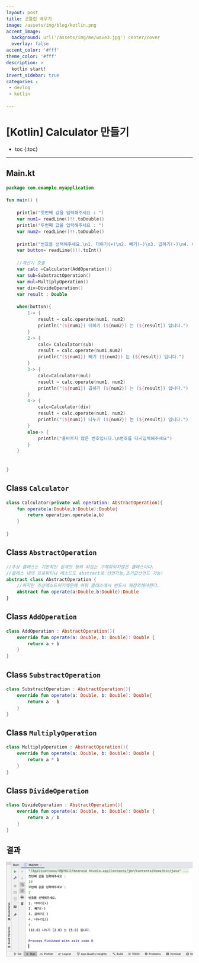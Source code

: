 ```yaml
---
layout: post
title: 코틀린 배우기
image: /assets/img/blog/kotlin.png
accent_image: 
  background: url('/assets/img/me/wave3.jpg') center/cover
  overlay: false
accent_color: '#fff'
theme_color: '#fff'
description: >
  kotlin start!
invert_sidebar: true
categories :
 - devlog	
 - kotlin

---
```


# [Kotlin] Calculator 만들기



* toc
{:toc}
---





## Main.kt

```kotlin
package com.example.myapplication

fun main() {
    
    println("첫번째 값을 입력해주세요 : ")
    var num1= readLine()!!.toDouble()
    println("두번째 값을 입력해주세요 : ")
    var num2= readLine()!!.toDouble()

    println("번호를 선택해주세요.\n1. 더하기(+)\n2. 빼기(-)\n3. 곱하기(-)\n4. 나누기(/)")
    var button= readLine()!!.toInt()

    //계산기 호출
    var calc =Calculator(AddOperation())
    var sub=SubstractOperation()
    var mul=MultiplyOperation()
    var div=DivideOperation()
    var result : Double

    when(button){
        1-> {
            result = calc.operate(num1, num2)
            println("(${num1}) 더하기 (${num2}) 는 (${result}) 입니다.")
        }
        2-> {
            calc= Calculator(sub)
            result = calc.operate(num1,num2)
            println("(${num1}) 빼기 (${num2}) 는 (${result}) 입니다.")
        }
        3-> {
            calc=Calculator(mul)
            result = calc.operate(num1, num2)
            println("(${num1}) 곱하기 (${num2}) 는 (${result}) 입니다.")
        }
        4-> {
            calc=Calculator(div)
            result = calc.operate(num1, num2)
            println("(${num1}) 나누기 (${num2}) 는 (${result}) 입니다.")
        }
        else-> {
            println("올바르지 않은 번호입니다.\n번호를 다시입력해주세요")
        }
    }


}
```





## Class `Calculator`

```kotlin
class Calculator(private val operation: AbstractOperation){
    fun operate(a:Double,b:Double):Double{
        return operation.operate(a,b)
    }

}
```



## Class `AbstractOperation`

```kotlin
//추상 클래스는 기본적인 설계만 정의 되있는 구체화되지않은 클래스이다.
//클래스 내의 프로퍼티나 메소드도 abstract로 선언가능,초기값선언도 가능!
abstract class AbstractOperation {
    //하지만 추상메소드이기때문에 하위 클래스에서 반드시 재정의해야한다.
    abstract fun operate(a:Double,b:Double):Double
}
```



## Class `AddOperation`

```kotlin
class AddOperation : AbstractOperation(){
    override fun operate(a: Double, b: Double): Double {
        return a + b
    }
}
```



## Class `SubstractOperation`

```kotlin
class SubstractOperation : AbstractOperation(){
    override fun operate(a: Double, b: Double): Double{
        return a - b
    }
}
```



## Class `MultiplyOperation`

```kotlin
class MultiplyOperation : AbstractOperation(){
    override fun operate(a: Double, b: Double): Double {
        return a * b
    }
}
```



## Class `DivideOperation`

```kotlin
class DivideOperation : AbstractOperation(){
    override fun operate(a: Double, b: Double): Double {
        return a / b
    }
}
```



## 결과

![cal_result](../../../assets/img/blog/cal_result.png)
